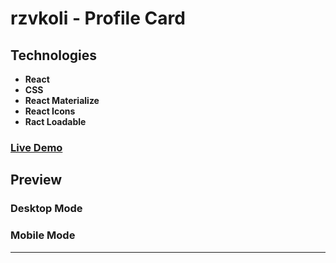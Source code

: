 # rzvkoli - Profile Card

## Technologies

- **React**
- **CSS**
- **React Materialize**
- **React Icons**
- **Ract Loadable**

### [Live Demo]()

## Preview
### Desktop Mode

### Mobile Mode

---
